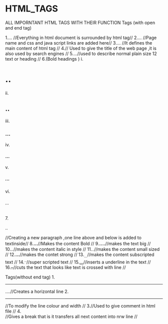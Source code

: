 # HTML_TAGS
ALL IMPORNTANT HTML TAGS WITH THEIR FUNCTION
Tags (with open and end tag)

1.<html>...</html> //Everything in html document is surrounded by html tag//
2.<head>...</head> //Page name and css and java script links are added here//
3.<body>...</body> //It defines the main content of html tag //
4.<title>...</title>// Used to give the title of the web page ,it is also used by search engines //
5.<h>...</h>//used to describe normal plain size 12 text or heading //
6.(Bold headings )
    i.<h1>..</h1>
    ii.<h2>..</h2>
    iii.<h3>...</h3>
    iv.<h4>...</h4>
    v.<h5>...</h5>
    vi.<h6>...</h6>
7.<p>..</p>//Creating a new paragraph ,one line above and below is added to textinside//
8.<b>...</b>//Makes the content Bold //
9.<big>....</big>//makes the text big //
10.<i>..</i>//makes the content italic in style //
11.<small>..</small>//makes the content small sized //
12.<strong>...</strong>//makes the contet strong //
13.<sub>...</sub>//makes the content subscripted text //
14.<sup>..</sup>//super scripted text //
15.<ins>...</ins>//inserts a underline in the text //
16.<del>..</del>//cuts the text that looks like text is crossed with line //


Tags(without end tag)
1.<hr>....//Creates a horizontal line 
2.<hr color="blue" size ="15"/>//To modify the line colour and width //
3.<!--........-->//Used to give comment in html file //
4.<br />//Gives a break that is it transfers all next content into nrw line //
